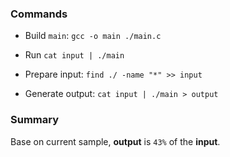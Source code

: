 ### Commands

- Build `main`: `gcc -o main ./main.c`

- Run `cat input | ./main`

- Prepare input: `find ./ -name "*" >> input`

- Generate output: `cat input | ./main > output`


### Summary

Base on current sample, **output** is `43%` of the **input**.
